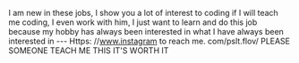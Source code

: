I am new in these jobs, I show you a lot of interest to coding if I will teach me coding, I even work with him, I just want to learn and do this job because my hobby has always been interested in what I have always been interested in --- Https: //www.instagram to reach me. com/pslt.flov/ PLEASE SOMEONE TEACH ME THIS IT'S WORTH IT
